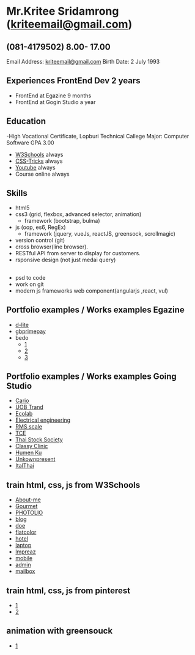  # Mr.Kritee Sridamrong  (kriteemail@gmail.com) 
 ## (081-4179502) 8.00- 17.00
  Email Address:	kriteemail@gmail.com
  Birth Date:		2 July 1993

## Experiences FrontEnd Dev 2 years
- FrontEnd at Egazine 9 months
- FrontEnd at Gogin Studio a year

## Education
-High Vocational Certificate, Lopburi Technical Callege Major: Computer Software    GPA 3.00
- [W3Schools](https://www.w3schools.com/) always
- [CSS-Tricks](https://css-tricks.com/) always
- [Youtube](https://youtube.com/) always
- Course online always

##  Skills
- html5
- css3 (grid, flexbox, advanced selector, animation)
  - framework (bootstrap, bulma)
- js (oop, es6, RegEx)
  - framework (jquery, vueJs, reactJS, greensock, scrollmagic)
- version control (git)
- cross browser(line browser).
- RESTful API from server to display for customers.
- rsponsive design (not just medai query)
  
  
##  
- psd to code
- work on git
- modern js frameworks web component(angularjs ,react, vul)

## Portfolio examples / Works examples Egazine
 - <a href="http://www.d-lite.co.th/" target="_blank">d-lite</a>
 - <a href="https://www.gbprimepay.com/" target="_blank">gbprimepay</a>
 - bedo 
   - <a href="http://dmiceplanner.businesseventsthailand.com/dmice/campaign-d-c.php" target="_blank">1</a>
   - <a href="http://dmiceplanner.businesseventsthailand.com/dmice/campaign-d-e.php" target="_blank">2</a>
   - <a href="http://dmiceplanner.businesseventsthailand.com/dmice/copromotionwithtat.php" target="_blank">3</a>
   
## Portfolio examples / Works examples Going Studio
- <a href="http://wordpress-155228-563366.cloudwaysapps.com/" target="_blank">Cario</a>
- <a href="https://kriteet.github.io/portfolio/work/Uob/" target="_blank">UOB Trand</a>
- <a href="http://ecolab-service.co.th/" target="_blank">Ecolab</a>
- <a href="http://ee.eng.su.ac.th/" target="_blank">Electrical engineering</a>
- <a href="http://rmsdigitalscale.com/home/shop/" target="_blank">RMS scale</a>
- <a href="http://tcesolutions.com/" target="_blank">TCE</a>
- <a href="http://wordpress-155228-536664.cloudwaysapps.com/" target="_blank">Thai Stock Society</a>
- <a href="http://classyclinic.com/" target="_blank">Classy Clinic</a>
- <a href="http://phpstack-155228-700635.cloudwaysapps.com/Exam" target="_blank">Humen Ku</a>
- <a href="https://unknownpresent.com/" target="_blank">Unkownpresent</a>
- <a href="http://www.italthaiengineering.com/backupGoing/" target="_blank">ItalThai</a>

## train html, css, js from W3Schools
 - <a href="https://kriteet.github.io/portfolio/work/About-me/index.html" target="_blank">About-me</a>
 - <a href="https://kriteet.github.io/portfolio/work/Gourmet/index.html" target="_blank">Gourmet</a>
 - <a href="https://kriteet.github.io/portfolio/work/PHOTOLIO/index.html" target="_blank">PHOTOLIO</a>
 - <a href="https://kriteet.github.io/portfolio/work/blog/index.html" target="_blank">blog</a>
 - <a href="https://kriteet.github.io/portfolio/work/doe/index.html" target="_blank">doe</a>
 - <a href="https://kriteet.github.io/portfolio/work/flatcolor/index.html" target="_blank">flatcolor</a>
 - <a href="https://kriteet.github.io/portfolio/work/hotel/index.html" target="_blank">hotel</a>
 - <a href="https://kriteet.github.io/portfolio/work/laptop/index.html" target="_blank">laptop</a>
 - <a href="https://kriteet.github.io/portfolio/work/lmpreaz/index.html" target="_blank">lmpreaz</a>
 - <a href="https://kriteet.github.io/portfolio/work/mobile/index.html" target="_blank">mobile</a>
 - <a href="https://kriteet.github.io/portfolio/work/admin/index.html" target="_blank">admin</a>
 - <a href="https://kriteet.github.io/portfolio/work/mailbox/index.html" target="_blank">mailbox</a>
 
## train html, css, js from pinterest
 - <a href="https://kriteet.github.io/portfolio/work/psd1/index.html" target="_blank">1</a>
 - <a href="https://kriteet.github.io/portfolio/work/psd2/index.html" target="_blank">2</a>
 
## animation with greensouck
 - <a href="https://kriteet.github.io/portfolio/work/psd1-animation/index.html" target="_blank">1</a>



 
